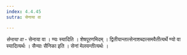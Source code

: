 ```yaml
---
index: 4.4.45
sutra: सेनाया वा

---
```

_सेनाया वा_ - सेनाया वा । ण्यः स्यादिति । शेषपूरणमिदम् । द्वितीयान्तात्सेनाशब्दात्समवैतीत्यर्थे ण्यो वा स्यादित्यर्थः । सैन्याः सैनिका इति । सेनां मेलयन्तीत्यर्थः । 